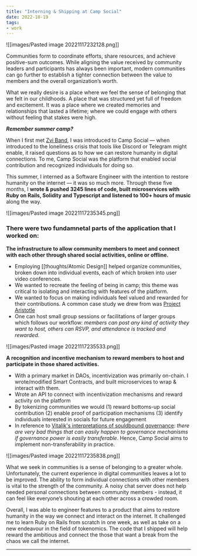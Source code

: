 ```yaml
---
title: "Interning & Shipping at Camp Social"
date: 2022-10-19
tags:
- work
---
```


![[images/Pasted image 20221117232128.png]]

Communities form to coordinate efforts, share resources, and achieve positive-sum outcomes. While aligning the value received by community leaders and participants has always been important, modern communities can go further to establish a tighter connection between the value to members and the overall organization’s worth.

What we really desire is a place where we feel the sense of belonging that we felt in our childhoods. A place that was structured yet full of freedom and excitement. It was a place where we created memories and relationships that lasted a lifetime; where we could engage with others without feeling that stakes were high. 

_**Remember summer camp?**_

When I first met [Zvi Band](https://zvi.band), I was introduced to Camp Social — when introduced to the loneliness crisis that tools like Discord or Telegram might enable, it raised questions as to how we can restore humanity in digital connections. To me, Camp Social was the platform that enabled social contribution and recognized individuals for doing so. 

This summer, I interned as a Software Engineer with the intention to restore humanity on the internet — it was so much more. Through these five months, I **wrote & pushed 3245 lines of code, built microservices with Ruby on Rails, Solidity and Typescript and listened to 100+ hours of music** along the way. 

![[images/Pasted image 20221117235345.png]]

### There were two fundamnetal parts of the application that I worked on:

**The infrastructure to allow community members to meet and connect with each other through shared social activities, online or offline.**
- Employing [[thoughts/Atomic Design]] helped organize communities, broken down into individual events, each of which broken into user video conferences.
- We wanted to recreate the feeling of being in camp; this theme was critical to isolating and interacting with features of the platform. 
- We wanted to focus on making individuals feel valued and rewarded for their contributions. A common case study we drew from was [Project Aristotle](https://www.inc.com/justin-bariso/after-years-of-research-google-discovered-secret-weapon-to-building-a-great-team-its-a-lesson-in-emotional-intelligence.html)
- One can host small group sessions or facilitations of larger groups which follows our workflow: *members can post any kind of activity they want to host, others can RSVP, and attendance is tracked and rewarded.*

![[images/Pasted image 20221117235533.png]]

**A recognition and incentive mechanism to reward members to host and participate in those shared activities.**
- With a primary market in DAOs, incentivization was primarily on-chain. I wrote/modified Smart Contracts, and built microservices to wrap & interact with them.
- Wrote an API to connect with incentivization mechanisms and reward activity on the platform
- By tokenizing communities we would (1) reward bottoms-up social contribution (2) enable proof of participation mechanisms (3) identify individuals interested in socials for future engagement
- In reference to [Vitalik's interpretations of souldbound governance](https://vitalik.ca/general/2022/01/26/soulbound.html): *there are very bad things that can easily happen to governance mechanisms if governance power is easily transferable*. Hence, Camp Social aims to implement non-transferability in practice.

![[images/Pasted image 20221117235838.png]]

What we seek in communities is a sense of belonging to a greater whole. Unfortunately, the current experience in digital communities leaves a lot to be improved. The ability to form individual connections with other members is vital to the strength of the community. A noisy chat server does not help needed personal connections between community members - instead, it can feel like everyone’s shouting at each other across a crowded room. 

Overall, I was able to engineer features to a product that aims to restore humanity in the way we connect and interact on the internet. It challenged me to learn Ruby on Rails from scratch in one week, as well as take on a new endeavour in the field of tokenomics. The code that I shipped will help reward the ambitious and connect the those that want a break from the chaos we call the internet.

---